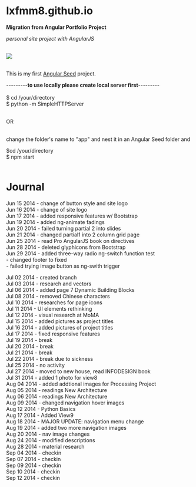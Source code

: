 lxfmm8.github.io
================
<strong>Migration from Angular Portfolio Project</strong>

<em>personal site project with</em> <dfn>AngularJS</dfn>

<br/>
<img src="https://angularjs.org/img/AngularJS-large.png"></img><br/><br/>

This is my first <a href="https://github.com/angular/angular-seed">Angular Seed</a> project.

---------<strong>to use locally please create local server first</strong>---------<br/><br/>
$ cd /your/directory<br/>
$ python -m SimpleHTTPServer<br/><br/>

OR<br/><br/>

change the folder's name to "app" and nest it in an Angular Seed folder and<br/>

$cd /your/directory<br/>
$ npm start<br/><br/>

Journal
===============
Jun 15 2014 - change of button style and site logo <br/>
Jun 16 2014 - change of site logo <br/>
Jun 17 2014 - added responsive features w/ Bootstrap <br/>
Jun 19 2014 - added ng-animate fadings <br/>
Jun 20 2014 - failed turning partial 2 into slides <br/>
Jun 21 2014 - changed partial1 into 2 column grid page <br/>
Jun 25 2014 - read Pro AngularJS book on directives <br/>
Jun 28 2014 - deleted glyphicons from Bootstrap <br/>
Jun 29 2014 - added three-way radio ng-switch function test<br/>
            - changed footer to fixed<br/>
            - failed trying image button as ng-swith trigger<br/>
            
Jul 02 2014 - created branch<br/>
Jul 03 2014 - research and vectors<br/>
Jul 06 2014 - added page 7 Dynamic Building Blocks<br/>
Jul 08 2014 - removed Chinese characters<br/>
Jul 10 2014 - researches for page icons<br/>
Jul 11 2014 - UI elements rethinking<br/>
Jul 12 2014 - visual research at MoMA<br/>
Jul 15 2014 - added pictures as project titles<br/>
Jul 16 2014 - added pictures of project titles<br/>
Jul 17 2014 - fixed responsive features<br/>
Jul 19 2014 - break<br/>
Jul 20 2014 - break<br/>
Jul 21 2014 - break<br/>
Jul 22 2014 - break due to sickness<br/>
Jul 25 2014 - no activity<br/>
Jul 27 2014 - moved to new house, read INFODESIGN book<br/>
Jul 31 2014 - added 1 photo for view8<br/>
Aug 04 2014 - added addtional images for Processing Project<br/>
Aug 05 2014 - readings New Architecture<br/>
Aug 06 2014 - readings New Architecture<br/>
Aug 09 2014 - changed navigation hover images<br/>
Aug 12 2014 - Python Basics<br/>
Aug 17 2014 - Added View9<br/>
Aug 18 2014 - MAJOR UPDATE: navigation menu change<br/>
Aug 19 2014 - added two more navigation images<br/>
Aug 20 2014 - nav image changes<br/>
Aug 24 2014 - modified descriptions<br/>
Aug 28 2014 - material research<br/>
Sep 04 2014 - checkin<br/>
Sep 07 2014 - checkin<br/>
Sep 09 2014 - checkin<br/>
Sep 10 2014 - checkin<br/>
Sep 12 2014 - checkin<br/>
